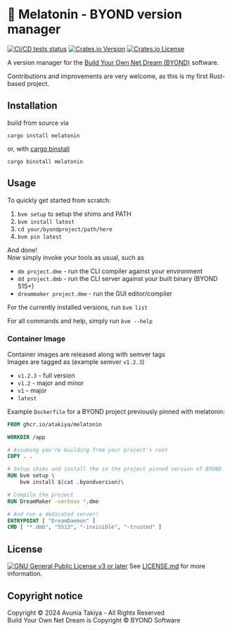 # 💊 Melatonin - BYOND version manager

[![][badge-status-test]](https://github.com/atakiya/melatonin/actions)
[![][badge-crates-version]](https://crates.io/crates/melatonin)
[![][badge-crates-license]](./LICENSE.md)

A version manager for the [Build Your Own Net Dream (BYOND)](https://www.byond.com/) software.

Contributions and improvements are very welcome, as this is my first Rust-based project.

## Installation

build from source via

```
cargo install melatonin
```

or, with [cargo binstall](https://github.com/cargo-bins/cargo-binstall)

```
cargo binstall melatonin
```

## Usage

To quickly get started from scratch:

1. `bvm setup` to setup the shims and PATH
2. `bvm install latest`
3. `cd your/byondproject/path/here`
4. `bvm pin latest`

And done!  
Now simply invoke your tools as usual, such as

-   `dm project.dme` - run the CLI compiler against your environment
-   `dd project.dmb` - run the CLI server against your built binary (BYOND 515+)
-   `dreammaker project.dme` - run the GUI editor/compiler

For the currently installed versions, run `bvm list`

For all commands and help, simply run `bvm --help`

### Container Image

Container images are released along with semver tags  
Images are tagged as (example semver `v1.2.3`)

-   `v1.2.3` - full version
-   `v1.2` - major and minor
-   `v1` - major
-   `latest`

Example `Dockerfile` for a BYOND project previously pinned with melatonin:

```Dockerfile
FROM ghcr.io/atakiya/melatonin

WORKDIR /app

# Assuming you're building from your project's root
COPY . .

# Setup shims and install the in the project pinned version of BYOND
RUN bvm setup \
	bvm install $(cat .byondversion)\

# Compile the project
RUN DreamMaker -verbose *.dme

# And run a dedicated server!
ENTRYPOINT [ "DreamDaemon" ]
CMD [ "*.dmb", "5513", "-invisible", "-trusted" ]
```

## License

[![GNU General Public License v3 or later](https://www.gnu.org/graphics/gplv3-127x51.png)](https://www.gnu.org/licenses/gpl-3.0.html)
See [LICENSE.md](./LICENSE.md) for more information.

## Copyright notice

Copyright ©️ 2024 Avunia Takiya - All Rights Reserved  
Build Your Own Net Dream is Copyright ©️ BYOND Software

[badge-status-test]: https://img.shields.io/github/actions/workflow/status/atakiya/melatonin/test.yaml?label=tests "CI/CD tests status"
[badge-crates-version]: https://img.shields.io/crates/v/melatonin "Crates.io Version"
[badge-crates-license]: https://img.shields.io/crates/l/melatonin "Crates.io License"
